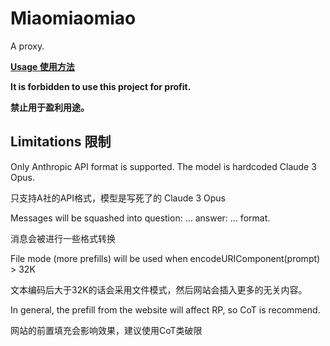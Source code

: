 # Miaomiaomiao

A proxy. 

[**Usage 使用方法**](usage.md)

**It is forbidden to use this project for profit.**

**禁止用于盈利用途。**

## Limitations 限制

Only Anthropic API format is supported. The model is hardcoded Claude 3 Opus.

只支持A社的API格式，模型是写死了的 Claude 3 Opus

Messages will be squashed into question: ... answer: ... format.

消息会被进行一些格式转换

File mode (more prefills) will be used when encodeURIComponent(prompt) > 32K 

文本编码后大于32K的话会采用文件模式，然后网站会插入更多的无关内容。

In general, the prefill from the website will affect RP, so CoT is recommend.

网站的前置填充会影响效果，建议使用CoT类破限

